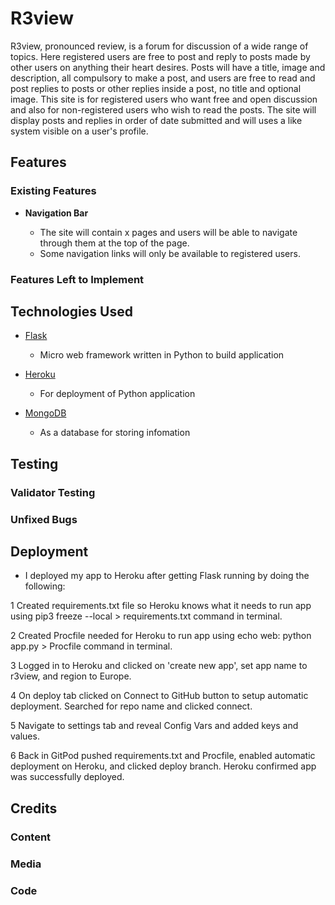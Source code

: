 # R3view

R3view, pronounced review, is a forum for discussion of a wide range of topics.
Here registered users are free to post and reply to posts made by other users on anything their heart desires.
Posts will have a title, image and description, all compulsory to make a post, and users are free to read and post replies to posts or other replies inside a post, no title and optional image.
This site is for registered users who want free and open discussion and also for non-registered users who wish to read the posts.
The site will display posts and replies in order of date submitted and will uses a like system visible on a user's profile.

## Features

### Existing Features

- __Navigation Bar__

    - The site will contain x pages and users will be able to navigate through them at the top of the page.
    - Some navigation links will only be available to registered users.

### Features Left to Implement

## Technologies Used

- [Flask](https://flask.palletsprojects.com/en/2.0.x/)
    - Micro web framework written in Python to build application

- [Heroku](https://dashboard.heroku.com/login)
    - For deployment of Python application

- [MongoDB]()
    - As a database for storing infomation

## Testing

### Validator Testing

### Unfixed Bugs

## Deployment

- I deployed my app to Heroku after getting Flask running by doing the following:

1 Created requirements.txt file so Heroku knows what it needs to run app using pip3 freeze --local > requirements.txt command in terminal.

2 Created Procfile needed for Heroku to run app using echo web: python app.py > Procfile command in terminal.

3 Logged in to Heroku and clicked on 'create new app', set app name to r3view, and region to Europe.

4 On deploy tab clicked on Connect to GitHub button to setup automatic deployment. Searched for repo name and clicked connect.

5 Navigate to settings tab and reveal Config Vars and added keys and values.

6 Back in GitPod pushed requirements.txt and Procfile, enabled automatic deployment on Heroku, and clicked deploy branch. Heroku confirmed app was successfully deployed.

## Credits

### Content

### Media

### Code